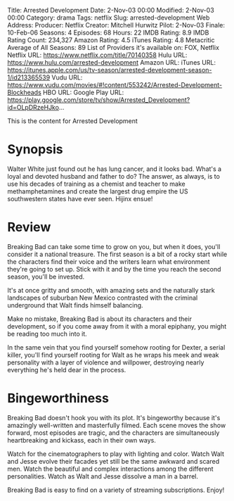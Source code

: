 Title: Arrested Development
Date: 2-Nov-03 00:00
Modified: 2-Nov-03 00:00
Category: drama
Tags: netflix
Slug: arrested-development
Web Address: 
Producer: Netflix
Creator:  Mitchell Hurwitz
Pilot: 2-Nov-03
Finale: 10-Feb-06
Seasons: 4
Episodes: 68
Hours: 22
IMDB Rating: 8.9
IMDB Rating Count: 234,327
Amazon Rating: 4.5
iTunes Rating: 4.8
Metacritic Average of All Seasons: 89
List of Providers it's available on: FOX, Netflix
Netflix URL: https://www.netflix.com/title/70140358
Hulu URL: https://www.hulu.com/arrested-development
Amazon URL: 
iTunes URL: https://itunes.apple.com/us/tv-season/arrested-development-season-1/id213365539
Vudu URL: https://www.vudu.com/movies/#!content/553242/Arrested-Development-Blockheads
HBO URL: 
Google Play URL: https://play.google.com/store/tv/show/Arrested_Development?id=OLpDRzeHJko...



This is the content for Arrested Development

Synopsis
==

Walter White just found out he has lung cancer, and it looks bad. What's a loyal and devoted husband and father to do? The answer, as always, is to use his decades of training as a chemist and teacher to make methamphetamines and create the largest drug empire the US southwestern states have ever seen. Hijinx ensue!

Review
==

Breaking Bad can take some time to grow on you, but when it does, you'll consider it a national treasure. The first season is a bit of a rocky start while the characters find their voice and the writers learn what environment they're going to set up. Stick with it and by the time you reach the second season, you'll be invested.

It's at once gritty and smooth, with amazing sets and the naturally stark landscapes of suburban New Mexico contrasted with the criminal underground that Walt finds himself balancing.

Make no mistake, Breaking Bad is about its characters and their development, so if you come away from it with a moral epiphany, you might be reading too much into it.

In the same vein that you find yourself somehow rooting for Dexter, a serial killer, you'll find yourself rooting for Walt as he wraps his meek and weak personality with a layer of violence and willpower, destroying nearly everything he's held dear in the process.

Bingeworthiness
==

Breaking Bad doesn't hook you with its plot. It's bingeworthy because it's amazingly well-written and masterfully filmed. Each scene moves the show forward, most episodes are tragic, and the characters are simultaneously heartbreaking and kickass, each in their own ways.

Watch for the cinematographers to play with lighting and color. Watch Walt and Jesse evolve their facades yet still be the same awkward and scared men. Watch the beautiful and complex interactions among the different personalities. Watch as Walt and Jesse dissolve a man in a barrel.

Breaking Bad is easy to find on a variety of streaming subscriptions. Enjoy!